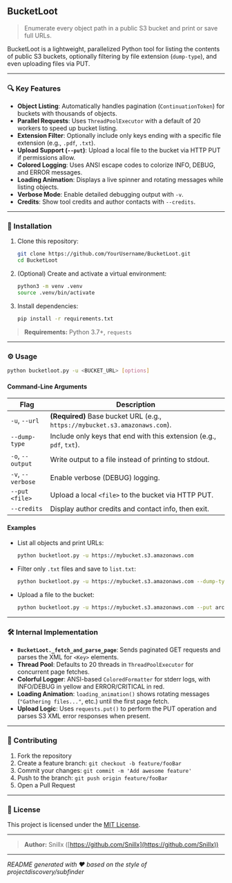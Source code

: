 ## BucketLoot

> Enumerate every object path in a public S3 bucket and print or save full URLs.

BucketLoot is a lightweight, parallelized Python tool for listing the contents of public S3 buckets, optionally filtering by file extension (`dump-type`), and even uploading files via PUT.

---

### 🔍 Key Features

* **Object Listing**: Automatically handles pagination (`ContinuationToken`) for buckets with thousands of objects.
* **Parallel Requests**: Uses `ThreadPoolExecutor` with a default of 20 workers to speed up bucket listing.
* **Extension Filter**: Optionally include only keys ending with a specific file extension (e.g., `.pdf`, `.txt`).
* **Upload Support (`--put`)**: Upload a local file to the bucket via HTTP PUT if permissions allow.
* **Colored Logging**: Uses ANSI escape codes to colorize INFO, DEBUG, and ERROR messages.
* **Loading Animation**: Displays a live spinner and rotating messages while listing objects.
* **Verbose Mode**: Enable detailed debugging output with `-v`.
* **Credits**: Show tool credits and author contacts with `--credits`.

---

### 🚀 Installation

1. Clone this repository:

   ```bash
   git clone https://github.com/YourUsername/BucketLoot.git
   cd BucketLoot
   ```

2. (Optional) Create and activate a virtual environment:

   ```bash
   python3 -m venv .venv
   source .venv/bin/activate
   ```

3. Install dependencies:

   ```bash
   pip install -r requirements.txt
   ```

> **Requirements:** Python 3.7+, `requests`

---

### ⚙️ Usage

```bash
python bucketloot.py -u <BUCKET_URL> [options]
```

#### Command-Line Arguments

| Flag              | Description                                                                 |
| ----------------- | --------------------------------------------------------------------------- |
| `-u`, `--url`     | **(Required)** Base bucket URL (e.g., `https://mybucket.s3.amazonaws.com`). |
| `--dump-type`     | Include only keys that end with this extension (e.g., `pdf`, `txt`).        |
| `-o`, `--output`  | Write output to a file instead of printing to stdout.                       |
| `-v`, `--verbose` | Enable verbose (DEBUG) logging.                                             |
| `--put <file>`    | Upload a local `<file>` to the bucket via HTTP PUT.                         |
| `--credits`       | Display author credits and contact info, then exit.                         |

#### Examples

* List all objects and print URLs:

  ```bash
  python bucketloot.py -u https://mybucket.s3.amazonaws.com
  ```

* Filter only `.txt` files and save to `list.txt`:

  ```bash
  python bucketloot.py -u https://mybucket.s3.amazonaws.com --dump-type txt -o list.txt
  ```

* Upload a file to the bucket:

  ```bash
  python bucketloot.py -u https://mybucket.s3.amazonaws.com --put archive.zip
  ```

---

### 🛠️ Internal Implementation

* **`BucketLoot._fetch_and_parse_page`**: Sends paginated GET requests and parses the XML for `<Key>` elements.
* **Thread Pool**: Defaults to 20 threads in `ThreadPoolExecutor` for concurrent page fetches.
* **Colorful Logger**: ANSI-based `ColoredFormatter` for stderr logs, with INFO/DEBUG in yellow and ERROR/CRITICAL in red.
* **Loading Animation**: `loading_animation()` shows rotating messages (`"Gathering files..."`, etc.) until the first page fetch.
* **Upload Logic**: Uses `requests.put()` to perform the PUT operation and parses S3 XML error responses when present.

---

### 🤝 Contributing

1. Fork the repository
2. Create a feature branch: `git checkout -b feature/fooBar`
3. Commit your changes: `git commit -m 'Add awesome feature'`
4. Push to the branch: `git push origin feature/fooBar`
5. Open a Pull Request

---

### 📄 License

This project is licensed under the [MIT License](LICENSE).

---

> **Author:** Snillx ([https://github.com/Snillx](https://github.com/Snillx))

---

*README generated with ❤️ based on the style of projectdiscovery/subfinder*
